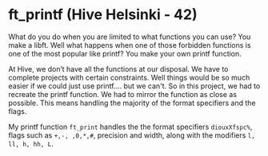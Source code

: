 # ft_printf (Hive Helsinki - 42)

What do you do when you are limited to what functions you can use? You make a libft.
Well what happens when one of those forbidden functions is one of the most popular like printf?
You make your own printf function.

At Hive, we don’t have all the functions at our disposal. We have to complete projects with certain constraints.
Well things would be so much easier if we could just use printf.... but we can't. So in this project, we had to recreate the printf function.
We had to mirror the function as close as possible. This means handling the majority of the format specifiers and the flags. 

My printf function `ft_print` handles the the format specifiers `diouxXfspc%`, flags such as `+,-, ,0,*,#`, precision and width,
along with the modifiers `l, ll, h, hh, L`.
